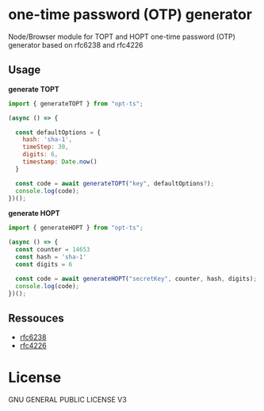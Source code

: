 # one-time password (OTP) generator

Node/Browser module for TOPT and HOPT one-time password (OTP) generator based on rfc6238 and rfc4226

## Usage

**generate TOPT**
```js
import { generateTOPT } from "opt-ts";

(async () => {

  const defaultOptions = {
    hash: 'sha-1',
    timeStep: 30,
    digits: 6,
    timestamp: Date.now()
  }

  const code = await generateTOPT("key", defaultOptions?);
  console.log(code);
})();
```

**generate HOPT**
```js
import { generateHOPT } from "opt-ts";

(async () => {
  const counter = 14653
  const hash = 'sha-1'
  const digits = 6

  const code = await generateHOPT("secretKey", counter, hash, digits);
  console.log(code);
})();
```

## Ressouces

- [rfc6238](https://datatracker.ietf.org/doc/html/rfc6238)
- [rfc4226](https://datatracker.ietf.org/doc/html/rfc4226)

# License
GNU GENERAL PUBLIC LICENSE V3